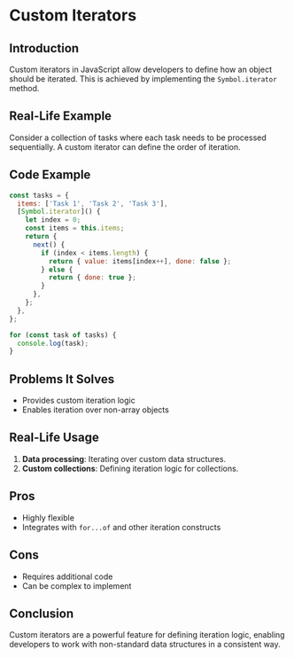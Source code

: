 # Custom Iterators

## Introduction
Custom iterators in JavaScript allow developers to define how an object should be iterated. This is achieved by implementing the `Symbol.iterator` method.

## Real-Life Example
Consider a collection of tasks where each task needs to be processed sequentially. A custom iterator can define the order of iteration.

## Code Example
```javascript
const tasks = {
  items: ['Task 1', 'Task 2', 'Task 3'],
  [Symbol.iterator]() {
    let index = 0;
    const items = this.items;
    return {
      next() {
        if (index < items.length) {
          return { value: items[index++], done: false };
        } else {
          return { done: true };
        }
      },
    };
  },
};

for (const task of tasks) {
  console.log(task);
}
```

## Problems It Solves
- Provides custom iteration logic
- Enables iteration over non-array objects

## Real-Life Usage
1. **Data processing**: Iterating over custom data structures.
2. **Custom collections**: Defining iteration logic for collections.

## Pros
- Highly flexible
- Integrates with `for...of` and other iteration constructs

## Cons
- Requires additional code
- Can be complex to implement

## Conclusion
Custom iterators are a powerful feature for defining iteration logic, enabling developers to work with non-standard data structures in a consistent way.
